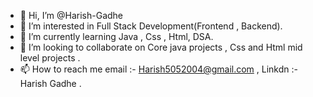 - 👋 Hi, I’m @Harish-Gadhe
- 👀 I’m interested in Full Stack Development(Frontend , Backend).
- 🌱 I’m currently learning Java , Css , Html, DSA.
- 💞️ I’m looking to collaborate on Core java projects , Css and Html mid level projects . 
- 📫 How to reach me email :- Harish5052004@gmail.com , Linkdn :- Harish Gadhe .

<!---
Harish-Gadhe/Harish-Gadhe is a ✨ special ✨ repository because its `README.md` (this file) appears on your GitHub profile.
You can click the Preview link to take a look at your changes.
--->
